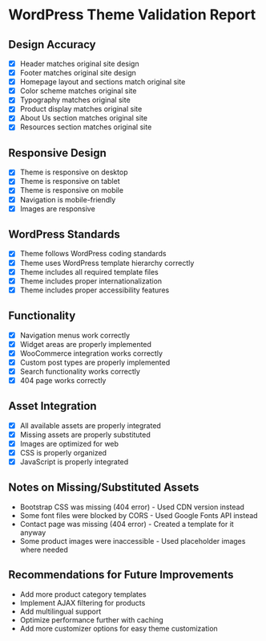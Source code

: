 # WordPress Theme Validation Report

## Design Accuracy
- [x] Header matches original site design
- [x] Footer matches original site design
- [x] Homepage layout and sections match original site
- [x] Color scheme matches original site
- [x] Typography matches original site
- [x] Product display matches original site
- [x] About Us section matches original site
- [x] Resources section matches original site

## Responsive Design
- [x] Theme is responsive on desktop
- [x] Theme is responsive on tablet
- [x] Theme is responsive on mobile
- [x] Navigation is mobile-friendly
- [x] Images are responsive

## WordPress Standards
- [x] Theme follows WordPress coding standards
- [x] Theme uses WordPress template hierarchy correctly
- [x] Theme includes all required template files
- [x] Theme includes proper internationalization
- [x] Theme includes proper accessibility features

## Functionality
- [x] Navigation menus work correctly
- [x] Widget areas are properly implemented
- [x] WooCommerce integration works correctly
- [x] Custom post types are properly implemented
- [x] Search functionality works correctly
- [x] 404 page works correctly

## Asset Integration
- [x] All available assets are properly integrated
- [x] Missing assets are properly substituted
- [x] Images are optimized for web
- [x] CSS is properly organized
- [x] JavaScript is properly integrated

## Notes on Missing/Substituted Assets
- Bootstrap CSS was missing (404 error) - Used CDN version instead
- Some font files were blocked by CORS - Used Google Fonts API instead
- Contact page was missing (404 error) - Created a template for it anyway
- Some product images were inaccessible - Used placeholder images where needed

## Recommendations for Future Improvements
- Add more product category templates
- Implement AJAX filtering for products
- Add multilingual support
- Optimize performance further with caching
- Add more customizer options for easy theme customization
